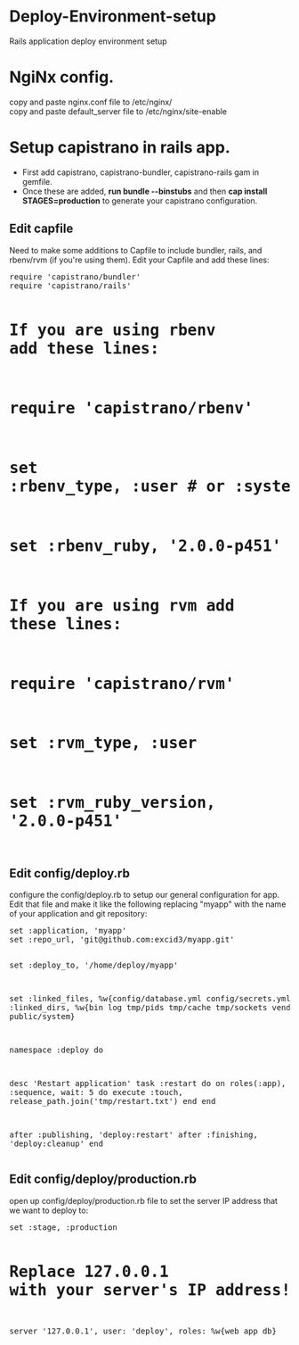 # Deploy-Environment-setup
Rails application deploy environment setup



<h1>NgiNx config.</h1>
copy and paste nginx.conf file to /etc/nginx/ </br>
copy and paste default_server file to /etc/nginx/site-enable

<h1>Setup capistrano in rails app.</h1>
<ul>
  <li>First add capistrano, capistrano-bundler, capistrano-rails gam in gemfile.</li>
  <li>Once these are added, <b>run bundle --binstubs</b> and then <b>cap install STAGES=production</b> to generate your capistrano configuration.</li>
</ul>

<h2>Edit capfile</h2>
Need to make some additions to Capfile to include bundler, rails, and rbenv/rvm (if you're using them). Edit your Capfile and add these lines:
<pre>
require 'capistrano/bundler'
require 'capistrano/rails'

# If you are using rbenv add these lines:
# require 'capistrano/rbenv'
# set :rbenv_type, :user # or :system, depends on your rbenv setup
# set :rbenv_ruby, '2.0.0-p451'

# If you are using rvm add these lines:
# require 'capistrano/rvm'
# set :rvm_type, :user
# set :rvm_ruby_version, '2.0.0-p451'
</pre>
<h2>Edit config/deploy.rb</h2>
configure the config/deploy.rb to setup our general configuration for app. Edit that file and make it like the following replacing "myapp" with the name of your application and git repository:
<pre>
set :application, 'myapp'
set :repo_url, 'git@github.com:excid3/myapp.git'

set :deploy_to, '/home/deploy/myapp'

set :linked_files, %w{config/database.yml config/secrets.yml}
set :linked_dirs, %w{bin log tmp/pids tmp/cache tmp/sockets vendor/bundle public/system}

namespace :deploy do

  desc 'Restart application'
  task :restart do
    on roles(:app), in: :sequence, wait: 5 do
      execute :touch, release_path.join('tmp/restart.txt')
    end
  end

  after :publishing, 'deploy:restart'
  after :finishing, 'deploy:cleanup'
end
</pre>
<h2>Edit config/deploy/production.rb</h2>
open up config/deploy/production.rb file to set the server IP address that we want to deploy to:
<pre>
set :stage, :production

# Replace 127.0.0.1 with your server's IP address!
server '127.0.0.1', user: 'deploy', roles: %w{web app db}

</pre>
